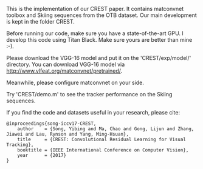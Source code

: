 This is the implementation of our CREST paper. It contains matconvnet toolbox and Skiing sequences from the OTB dataset. Our main development is kept in the folder CREST.

Before running our code, make sure you have a state-of-the-art GPU. I develop this code using Titan Black. Make sure yours are better than mine :-).

Please download the VGG-16 model and put it on the 'CREST/exp/model/' directory. You can download VGG-16 model via http://www.vlfeat.org/matconvnet/pretrained/.

Meanwhile, please configure matconvnet on your side.

Try 'CREST/demo.m' to see the tracker performance on the Skiing sequences.

<p>If you find the code and datasets useful in your research, please cite:</p>
<pre><code>@inproceedings{song-iccv17-CREST,
    author    = {Song, Yibing and Ma, Chao and Gong, Lijun and Zhang, Jiawei and Lau, Rynson and Yang, Ming-Hsuan}, 
    title     = {CREST: Convolutional Residual Learning for Visual Tracking}, 
    booktitle = {IEEE International Conference on Computer Vision},
    year      = {2017}
}
</code></pre>
